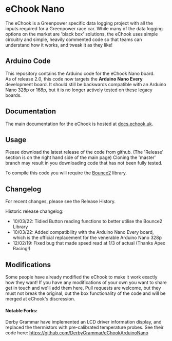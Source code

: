 # eChook Nano
The eChook is a Greenpower specific data logging project with all the inputs required for a Greenpower race car. While many of the data logging options on the market are 'black box' solutions, the eChook uses simple circuitry and simple, heavily commented code so that teams can understand how it works, and tweak it as they like!
## Arduino Code
This repository contains the Arduino code for the eChook Nano board.  
As of release 2.0, this code now targets the **Arduino Nano Every** development board. It should still be backwards compatible with an Arduino Nano 328p or 168p, but it is no longer actively tested on these legacy boards.

## Documentation
The main documentation for the eChook is hosted at [docs.echook.uk](https://docs.echook.uk). 
## Usage
Please download the latest release of the code from github. (The 'Release' section is on the right hand side of the main page) Cloning the 'master' branch may result in you downloading code that has not been fully tested. 

To compile this code you will require the [Bounce2](https://github.com/thomasfredericks/Bounce2) library.  


## Changelog
For recent changes, please see the Release History.  

  
Historic release changelog:
- 10/03/22: Tidied Button reading functions to better utilise the Bounce2 Library
- 10/03/22: Added compatibility with the Arduino Nano Every board, which is the official replacement for the venerable Arduino Nano 328p
- 12/02/19: Fixed bug that made speed read at 1/3 of actual (Thanks Apex Racing!)

## Modifications
Some people have already modified the eChook to make it work exactly how they want! If you have any modifications of your own you want to share get in touch and we'll add them here. Pull requests are welcome, but they must not break the original, out the box functionality of the code and will be merged at eChook's discression.

#### Notable Forks:
Derby Grammar have implemented an LCD driver information display, and replaced the thermistors with pre-calibrated temperature probes.
See their code here: https://github.com/DerbyGrammar/eChookArduinoNano
